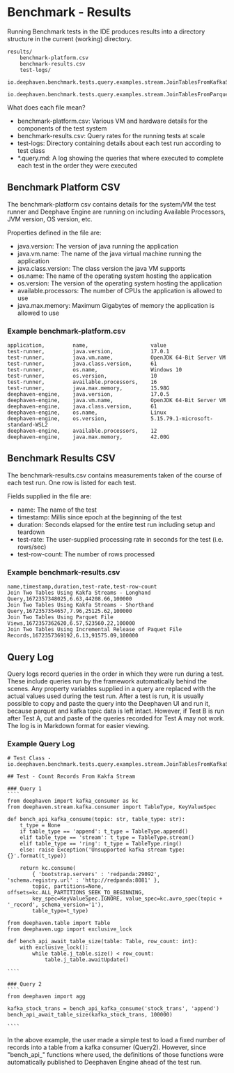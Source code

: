 # Benchmark - Results

Running Benchmark tests in the IDE produces results into a directory structure in the current (working) directory.

````
results/
	benchmark-platform.csv
	benchmark-results.csv
	test-logs/
		io.deephaven.benchmark.tests.query.examples.stream.JoinTablesFromKafkaStream.query.md
		io.deephaven.benchmark.tests.query.examples.stream.JoinTablesFromParquetAndStream.query.md
````

What does each file mean?
- benchmark-platform.csv: Various VM and hardware details for the components of the test system
- benchmark-results.csv: Query rates for the running tests at scale
- test-logs: Directory containing details about each test run according to test class
- \*.query.md: A log showing the queries that where executed to complete each test in the order they were executed



## Benchmark Platform CSV

The benchmark-platform csv contains details for the system/VM the test runner and Deephave Engine are running on including Available Processors, JVM version, OS version, etc.

Properties defined in the file are:
- java.version: The version of java running the application
- java.vm.name: The name of the java virtual machine running the application
- java.class.version: The class version the java VM supports
- os.name: The name of the operating system hosting the application
- os.version: The version of the operating system hosting the application
- available.processors: The number of CPUs the application is allowed to use
- java.max.memory: Maximum Gigabytes of memory the application is allowed to use 

### Example benchmark-platform.csv
````
application,         name,                    value
test-runner,         java.version,            17.0.1
test-runner,         java.vm.name,            OpenJDK 64-Bit Server VM
test-runner,         java.class.version,      61
test-runner,         os.name,                 Windows 10
test-runner,         os.version,              10
test-runner,         available.processors,    16
test-runner,         java.max.memory,         15.98G
deephaven-engine,    java.version,            17.0.5
deephaven-engine,    java.vm.name,            OpenJDK 64-Bit Server VM
deephaven-engine,    java.class.version,      61
deephaven-engine,    os.name,                 Linux
deephaven-engine,    os.version,              5.15.79.1-microsoft-standard-WSL2
deephaven-engine,    available.processors,    12
deephaven-engine,    java.max.memory,         42.00G
````

## Benchmark Results CSV

The benchmark-results.csv contains measurements taken of the course of each test run. One row is listed for each test.

Fields supplied in the file are:
- name: The name of the test
- timestamp: Millis since epoch at the beginning of the test
- duration: Seconds elapsed for the entire test run including setup and teardown
- test-rate: The user-supplied processing rate in seconds for the test (i.e. rows/sec)
- test-row-count: The number of rows processed

### Example benchmark-results.csv
````
name,timestamp,duration,test-rate,test-row-count
Join Two Tables Using Kakfa Streams - Longhand Query,1672357348025,6.63,44208.66,100000
Join Two Tables Using Kakfa Streams - Shorthand Query,1672357354657,7.96,25125.62,100000
Join Two Tables Using Parquet File Views,1672357362620,6.57,523560.22,100000
Join Two Tables Using Incremental Release of Paquet File Records,1672357369192,6.13,91575.09,100000
````

## Query Log

Query logs record queries in the order in which they were run during a test. These include queries run by the framework automatically behind the scenes. 
Any property variables supplied in a query are replaced with the actual values used during the test run. After a test is run, it is usually possible to 
copy and paste the query into the Deephaven UI and run it, because parquet and kafka topic data is left intact. However, if Test B is run after Test A, 
cut and paste of the queries recorded for Test A may not work. 
The log is in Markdown format for easier viewing.

### Example Query Log
~~~~
# Test Class - io.deephaven.benchmark.tests.query.examples.stream.JoinTablesFromKafkaStream

## Test - Count Records From Kakfa Stream

### Query 1
````
from deephaven import kafka_consumer as kc
from deephaven.stream.kafka.consumer import TableType, KeyValueSpec

def bench_api_kafka_consume(topic: str, table_type: str):
	t_type = None
	if table_type == 'append': t_type = TableType.append()
	elif table_type == 'stream': t_type = TableType.stream()
	elif table_type == 'ring': t_type = TableType.ring()
	else: raise Exception('Unsupported kafka stream type: {}'.format(t_type))

	return kc.consume(
		{ 'bootstrap.servers' : 'redpanda:29092', 'schema.registry.url' : 'http://redpanda:8081' },
		topic, partitions=None, offsets=kc.ALL_PARTITIONS_SEEK_TO_BEGINNING,
		key_spec=KeyValueSpec.IGNORE, value_spec=kc.avro_spec(topic + '_record', schema_version='1'),
		table_type=t_type)

from deephaven.table import Table
from deephaven.ugp import exclusive_lock

def bench_api_await_table_size(table: Table, row_count: int):
	with exclusive_lock():
		while table.j_table.size() < row_count:
			table.j_table.awaitUpdate()

````

### Query 2
````
from deephaven import agg

kafka_stock_trans = bench_api_kafka_consume('stock_trans', 'append')
bench_api_await_table_size(kafka_stock_trans, 100000)

````
~~~~

In the above example, the user made a simple test to load a fixed number of records into a table from a kafka consumer (Query2). 
However, since "bench_api_" functions where used, the definitions of those functions were automatically published to Deephaven Engine ahead of the test run.

